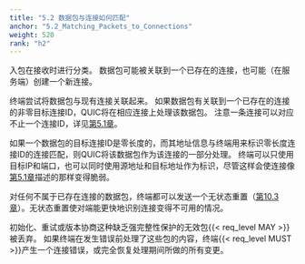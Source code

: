 ```yaml
---
title: "5.2 数据包与连接如何匹配"
anchor: "5.2_Matching_Packets_to_Connections"
weight: 520
rank: "h2"
---
```


入包在接收时进行分类。
数据包可能被关联到一个已存在的连接，也可能（在服务端）创建一个新连接。

终端尝试将数据包与现有连接关联起来。
如果数据包有关联到一个已存在的连接的非零目标连接ID，QUIC将在相应连接上处理该数据包。
注意一条连接可以对应不止一个连接ID，详见[第5.1章]()。

如果一个数据包的目标连接ID是零长度的，而其地址信息与终端用来标识零长度连接ID的连接匹配，则QUIC将该数据包作为该连接的一部分处理。
终端可以只使用目标IP和端口，也可以同时使用源地址和目标地址作为标识，尽管这样会使连接像[第5.1章]()描述的那样变得脆弱。

对任何不属于已存在连接的数据包，终端都可以发送一个无状态重置（[第10.3章]()）。无状态重置使对端能更快地识别连接变得不可用的情况。

初始化、重试或版本协商这种缺乏强完整性保护的无效包{{< req_level MAY >}}被丢弃。
如果终端在发生错误前处理了这些包的内容，终端{{< req_level MUST >}}产生一个连接错误，或完全恢复处理期间所做的所有变更。